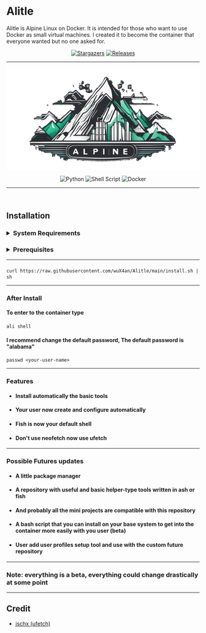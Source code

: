 # Alitle

Alitle is Alpine Linux on Docker. It is intended for those who want to use Docker as small virtual machines. I created it to become the container that everyone wanted but no one asked for.
<br>



<p align="center">
	<a href="https://github.com/wux4an/alitle/stargazers">
		<img alt="Stargazers" src="https://img.shields.io/github/stars/wux4an/alitle?style=for-the-badge&logo=starship&color=C9CBFF&logoColor=D9E0EE&labelColor=302D41"></a>
	<a href="https://github.com/wux4an/alitle/releases/latest">
		<img alt="Releases" src="https://img.shields.io/github/release/wux4an/alitle.svg?style=for-the-badge&logo=github&color=F2CDCD&logoColor=D9E0EE&labelColor=302D41"/></a>
</p>

---

<img src="https://raw.githubusercontent.com/wuX4an/wuX4an/main/assets/logo/alpine-poster.png" class="center">


<div align="center">

![Python](https://img.shields.io/badge/python-3670A0?style=for-the-badge&logo=python&logoColor=ffdd54)
![Shell Script](https://img.shields.io/badge/shell_script-%23121011.svg?style=for-the-badge&logo=gnu-bash&logoColor=white)
![Docker](https://img.shields.io/badge/docker-%230db7ed.svg?style=for-the-badge&logo=docker&logoColor=white)

</div>


---

<br>

## Installation

<h3><details>
    <summary><b>System Requirements</b></summary>
<h6> 

- Docker 🐳
- Git 🌿
- Python 🐍
- Binutils 🛠️

</h6>

</details></h3>


<h3><details>
    <summary><b>Prerequisites</b></summary>
<h6> 

1. Add your user to docker group  
###### ``` sudo usermod -aG docker $USER ```

</h6>

</details></h3>

---

####
```console
curl https://raw.githubusercontent.com/wuX4an/Alitle/main/install.sh | sh
```

---

### After Install
#### To enter to the container type
```
ali shell
```
#### I recommend change the default password, The default password is "alabama"
```
passwd <your-user-name>
```

---

### Features
* #### Install automatically the basic tools 
* #### Your user now create and configure automatically
* #### Fish is now your default shell
* #### Don't use neofetch now use ufetch 

---

### Possible Futures updates
* #### A little package manager
* #### A repository with useful and basic helper-type tools written in ash or fish
* #### And probably all the mini projects are compatible with this repository
* #### A bash script that you can install on your base system to get into the container more easily with you user (beta)
* #### User add user profiles setup tool and use with the custom future repository

---

### Note: everything is a beta, everything could change drastically at some point

---

## Credit

- [jschx (ufetch) ](https://gitlab.com/jschx/ufetch)

